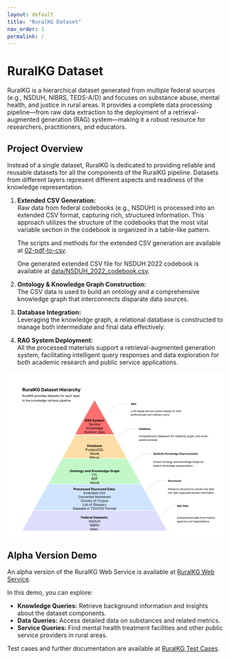 ```yaml
---
layout: default
title: "RuralKG Dataset"
nav_order: 1
permalink: /
---
```


# RuralKG Dataset

RuralKG is a hierarchical dataset generated from multiple federal sources (e.g., NSDUH, NIBRS, TEDS-A/D) and focuses on substance abuse, mental health, and justice in rural areas. It provides a complete data processing pipeline—from raw data extraction to the deployment of a retrieval-augmented generation (RAG) system—making it a robust resource for researchers, practitioners, and educators.

## Project Overview

Instead of a single dataset, RuralKG is dedicated to providing reliable and reusable datasets for all the components of the RuralKG pipeline. Datasets from different layers represent different aspects and readiness of the knowledge representation.

1. **Extended CSV Generation:**  
   Raw data from federal codebooks (e.g., NSDUH) is processed into an extended CSV format, capturing rich, structured information. This approach utilizes the structure of the codebooks that the most vital variable section in the codebook is organized in a table-like pattern.

   The scripts and methods for the extended CSV generation are available at [02-pdf-to-csv](02-pdf-to-csv.md).

   One generated extended CSV file for NSDUH 2022 codebook is available at [data/NSDUH_2022_codebook.csv](data/NSDUH_2022_codebook.csv).

2. **Ontology & Knowledge Graph Construction:**  
   The CSV data is used to build an ontology and a comprehensive knowledge graph that interconnects disparate data sources.

3. **Database Integration:**  
   Leveraging the knowledge graph, a relational database is constructed to manage both intermediate and final data effectively.

4. **RAG System Deployment:**  
   All the processed materials support a retrieval-augmented generation system, facilitating intelligent query responses and data exploration for both academic research and public service applications.

![Project overview diagram](media/DCL.png)

## Alpha Version Demo

An alpha version of the RuralKG Web Service is available at [RuralKG Web Service](http://52.170.155.134:8050/).

In this demo, you can explore:
- **Knowledge Queries:** Retrieve background information and insights about the dataset components.
- **Data Queries:** Access detailed data on substances and related metrics.
- **Service Queries:** Find mental health treatment facilities and other public service providers in rural areas.

Test cases and further documentation are available at [RuralKG Test Cases](data/test_case.csv).